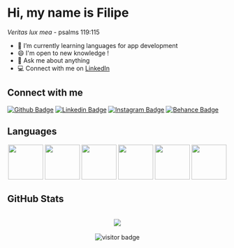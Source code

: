 <h1>Hi, my name is Filipe</h1>

<i>Veritas lux mea</i> - psalms 119:115

- 🌱 I’m currently learning languages for app development
- 😄 I'm open to new knowledge !
- 💬 Ask me about anything
- 💻 Connect with me on [LinkedIn](https://www.linkedin.com/in/filipe-rosa-886a64131/)

## Connect with me

[![Github Badge](https://img.shields.io/badge/-Github-000?style=flat-square&logo=Github&logoColor=white&link=https://github.com/FilipeAlvesPRG/)](https://github.com/FilipeRosaPRG/)
[![Linkedin Badge](https://img.shields.io/badge/-LinkedIn-blue?style=flat-square&logo=Linkedin&logoColor=white&link=https://www.linkedin.com/in/filipe-rosa-886a64131/)](https://www.linkedin.com/in/filipe-rosa-886a64131/)
[![Instagram Badge](https://img.shields.io/badge/-Instagram-e4717a?style=flat-square&labelColor=e4717a&logo=instagram&logoColor=white&link=https://www.instagram.com/filiperosaa11/)](https://www.instagram.com/filiperosaa11/)
[![Behance Badge](https://img.shields.io/badge/-Behance-0057FF?style=flat-square&labelColor=0057FF&logo=behance&logoColor=white&link=https://www.behance.net/filipealves27)](https://www.behance.net/filipealves27)

## Languages 
<p  align="center">
<img src= "https://upload.wikimedia.org/wikipedia/commons/thumb/6/61/HTML5_logo_and_wordmark.svg/800px-HTML5_logo_and_wordmark.svg.png" width="80">
<img src= "https://i.postimg.cc/gcVg8pZy/css-3.png" width="80">
<img src= "https://i.postimg.cc/9F11gB1r/js.png" width="80">
<img src= "https://i.postimg.cc/yxHntQwS/atom.png" width="80">
<img src= "https://i.postimg.cc/K8Hfxv6b/vue.png" width="80">
<img src= "https://i.postimg.cc/0ysMmg7S/flutter.png" width="80">

</p>

## GitHub Stats

<p align="center">
	<img alt="" />
	<img alt=""><br>
	<img align="center" src="http://github-readme-streak-stats.herokuapp.com?user=FilipeRosaPRG&hide_border=true&date_format=j%20M%5B%20Y%5D"><br><br>
	<img src="https://visitor-badge.glitch.me/badge?page_id=FilipeRosaPRG.FilipeRosaPRG" alt="visitor badge"/>
</p>

